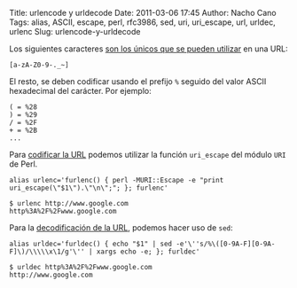 Title: urlencode y urldecode
Date: 2011-03-06 17:45
Author: Nacho Cano
Tags: alias, ASCII, escape, perl, rfc3986, sed, uri, uri_escape, url, urldec, urlenc
Slug: urlencode-y-urldecode

Los siguientes caracteres [son los únicos que se pueden utilizar][] en
una URL:

    [a-zA-Z0-9-._~]

El resto, se deben codificar usando el prefijo `%` seguido del valor
ASCII hexadecimal del carácter. Por ejemplo:

    ( = %28
    ) = %29
    / = %2F
    + = %2B
    ...

Para [codificar la URL][] podemos utilizar la función `uri_escape` del
módulo `URI` de Perl.

    alias urlenc='furlenc() { perl -MURI::Escape -e "print uri_escape(\"$1\").\"\n\";"; }; furlenc'

    $ urlenc http://www.google.com
    http%3A%2F%2Fwww.google.com

Para la [decodificación de la URL][], podemos hacer uso de `sed`:

    alias urldec='furldec() { echo "$1" | sed -e'\''s/%\([0-9A-F][0-9A-F]\)/\\\\\x\1/g'\'' | xargs echo -e; }; furldec'

    $ urldec http%3A%2F%2Fwww.google.com
    http://www.google.com

  [son los únicos que se pueden utilizar]: http://tools.ietf.org/html/rfc3986#section-2.3
    "rfc3986"
  [codificar la URL]: http://stackoverflow.com/questions/296536/urlencode-from-a-bash-script/298258#298258
    "codificar la URL"
  [decodificación de la URL]: http://www.commandlinefu.com/commands/view/2285/urldecoding
    "decodificación de la URL"

